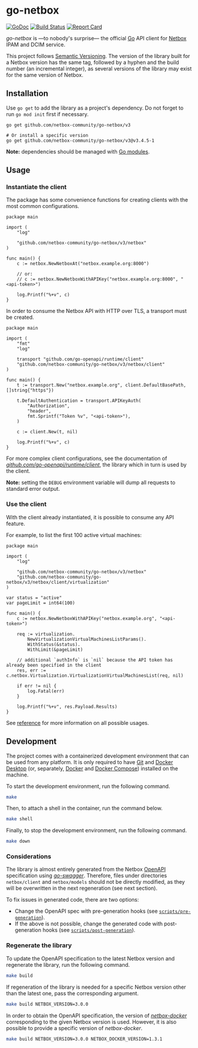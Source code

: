 # go-netbox

[![GoDoc](https://pkg.go.dev/badge/github.com/netbox-community/go-netbox/v3)](https://pkg.go.dev/github.com/netbox-community/go-netbox/v3) [![Build Status](https://github.com/netbox-community/go-netbox/workflows/main/badge.svg?branch=master)](https://github.com/netbox-community/go-netbox/actions) [![Report Card](https://goreportcard.com/badge/github.com/netbox-community/go-netbox)](https://goreportcard.com/report/github.com/netbox-community/go-netbox)

_go-netbox_ is —to nobody's surprise— the official [Go](https://go.dev) API client for [Netbox](https://github.com/netbox-community/netbox) IPAM and DCIM service.

This project follows [Semantic Versioning](https://semver.org). The version of the library built for a Netbox version has the same tag, followed by a hyphen and the build number (an incremental integer), as several versions of the library may exist for the same version of Netbox.

## Installation

Use `go get` to add the library as a project's dependency. Do not forget to run `go mod init` first if necessary.

```shell
go get github.com/netbox-community/go-netbox/v3

# Or install a specific version
go get github.com/netbox-community/go-netbox/v3@v3.4.5-1
```

**Note:** dependencies should be managed with [Go modules](https://go.dev/doc/modules/managing-dependencies).

## Usage

### Instantiate the client

The package has some convenience functions for creating clients with the most common configurations.

```golang
package main

import (
	"log"

	"github.com/netbox-community/go-netbox/v3/netbox"
)

func main() {
	c := netbox.NewNetboxAt("netbox.example.org:8000")
    
	// or:
	// c := netbox.NewNetboxWithAPIKey("netbox.example.org:8000", "<api-token>")

	log.Printf("%+v", c)
}
```

In order to consume the Netbox API with HTTP over TLS, a transport must be created.

```golang
package main

import (
	"fmt"
	"log"

	transport "github.com/go-openapi/runtime/client"
	"github.com/netbox-community/go-netbox/v3/netbox/client"
)

func main() {
	t := transport.New("netbox.example.org", client.DefaultBasePath, []string{"https"})

	t.DefaultAuthentication = transport.APIKeyAuth(
		"Authorization",
		"header",
		fmt.Sprintf("Token %v", "<api-token>"),
	)

	c := client.New(t, nil)

	log.Printf("%+v", c)
}
```

For more complex client configurations, see the documentation of _[github.com/go-openapi/runtime/client](https://pkg.go.dev/github.com/go-openapi/runtime/client)_, the library which in turn is used by the client.

**Note:** setting the `DEBUG` environment variable will dump all requests to standard error output.

### Use the client

With the client already instantiated, it is possible to consume any API feature.

For example, to list the first 100 active virtual machines:

```golang
package main

import (
	"log"

	"github.com/netbox-community/go-netbox/v3/netbox"
	"github.com/netbox-community/go-netbox/v3/netbox/client/virtualization"
)

var status = "active"
var pageLimit = int64(100)

func main() {
	c := netbox.NewNetboxWithAPIKey("netbox.example.org", "<api-token>")

	req := virtualization.
		NewVirtualizationVirtualMachinesListParams().
		WithStatus(&status).
		WithLimit(&pageLimit)

	// additional `authInfo` is `nil` because the API token has already been specified in the client 
	res, err := c.netbox.Virtualization.VirtualizationVirtualMachinesList(req, nil)

	if err != nil {
		log.Fatal(err)
	}

	log.Printf("%+v", res.Payload.Results)
}
```

See [reference](https://pkg.go.dev/github.com/netbox-community/go-netbox) for more information on all possible usages.

## Development

The project comes with a containerized development environment that can be used from any platform. It is only required to have [Git](https://git-scm.com) and [Docker Desktop](https://www.docker.com/products/docker-desktop/) (or, separately, [Docker](https://docs.docker.com/engine/install) and [Docker Compose](https://docs.docker.com/compose/install/)) installed on the machine.

To start the development environment, run the following command.

```bash
make
```

Then, to attach a shell in the container, run the command below.

```bash
make shell
```

Finally, to stop the development environment, run the following command.

```bash
make down
```

### Considerations

The library is almost entirely generated from the Netbox [OpenAPI](https://www.openapis.org/) specification using _[go-swagger](https://github.com/go-swagger/go-swagger)_. Therefore, files under directories `netbox/client` and `netbox/models` should not be directly modified, as they will be overwritten in the next regeneration (see next section).

To fix issues in generated code, there are two options:

- Change the OpenAPI spec with pre-generation hooks (see [`scripts/pre-generation`](scripts/pre-generation)).
- If the above is not possible, change the generated code with post-generation hooks (see [`scripts/post-generation`](scripts/post-generation)).

### Regenerate the library

To update the OpenAPI specification to the latest Netbox version and regenerate the library, run the following command.

```bash
make build
```

If regeneration of the library is needed for a specific Netbox version other than the latest one, pass the corresponding argument.

```bash
make build NETBOX_VERSION=3.0.0
```

In order to obtain the OpenAPI specification, the version of _[netbox-docker](https://github.com/netbox-community/netbox-docker)_ corresponding to the given Netbox version is used. However, it is also possible to provide a specific version of _netbox-docker_.

```bash
make build NETBOX_VERSION=3.0.0 NETBOX_DOCKER_VERSION=1.3.1
```
